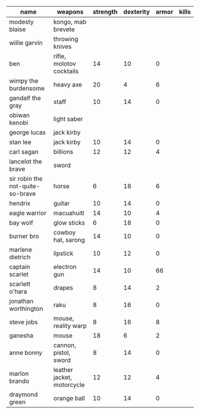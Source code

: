 | name                             | weapons                    | strength | dexterity | armor | kills |
|-------------------------------- |-------------------------- |-------- |--------- |----- |----- |
| modesty blaise                   | kongo, mab brevete         |          |           |       |       |
| willie garvin                    | throwing knives            |          |           |       |       |
| ben                              | rifle, molotov cocktails   | 14       | 10        | 0     |       |
| wimpy the burdensome             | heavy axe                  | 20       | 4         | 6     |       |
| gandalf the gray                 | staff                      | 10       | 14        | 0     |       |
| obiwan kenobi                    | light saber                |          |           |       |       |
| george lucas                     | jack kirby                 |          |           |       |       |
| stan lee                         | jack kirby                 | 10       | 14        | 0     |       |
| carl sagan                       | billions                   | 12       | 12        | 4     |       |
| lancelot the brave               | sword                      |          |           |       |       |
| sir robin the not-quite-so-brave | horse                      | 6        | 18        | 6     |       |
| hendrix                          | guitar                     | 10       | 14        | 0     |       |
| eagle warrior                    | macuahuitl                 | 14       | 10        | 4     |       |
| bay wolf                         | glow sticks                | 6        | 18        | 0     |       |
| burner bro                       | cowboy hat, sarong         | 14       | 10        | 0     |       |
| marlene dietrich                 | lipstick                   | 10       | 12        | 0     |       |
| captain scarlet                  | electron gun               | 14       | 10        | 66    |       |
| scarlett o'hara                  | drapes                     | 8        | 14        | 2     |       |
| jonathan worthington             | raku                       | 8        | 16        | 0     |       |
| steve jobs                       | mouse, reality warp        | 8        | 16        | 8     |       |
| ganesha                          | mouse                      | 18       | 6         | 2     |       |
| anne bonny                       | cannon, pistol, sword      | 8        | 14        | 0     |       |
| marlon brando                    | leather jacket, motorcycle | 12       | 12        | 4     |       |
| draymond green                   | orange ball                | 10       | 14        | 0     |       |
